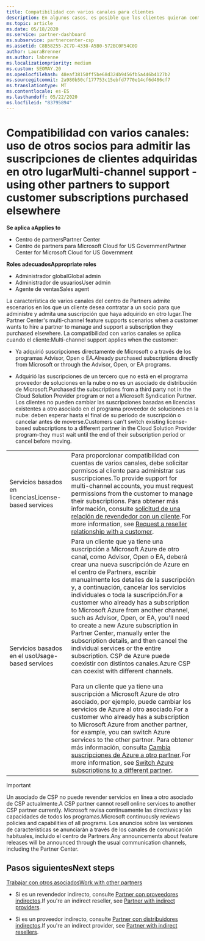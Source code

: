 ```yaml
---
title: Compatibilidad con varios canales para clientes
description: En algunos casos, es posible que los clientes quieran contratar para aprovisionar y respaldar una suscripción que haya adquirido en otro lugar.
ms.topic: article
ms.date: 05/18/2020
ms.service: partner-dashboard
ms.subservice: partnercenter-csp
ms.assetid: C8B58255-2C7D-4338-A5B0-572BC0F54C0D
author: LauraBrenner
ms.author: labrenne
ms.localizationpriority: medium
ms.custom: SEOMAY.20
ms.openlocfilehash: 48eaf38150ff5be68d324b9456fb5a446b4127b2
ms.sourcegitcommit: 2a980b50cf177753c15ebfd7770e14cf6d486cf7
ms.translationtype: MT
ms.contentlocale: es-ES
ms.lasthandoff: 05/22/2020
ms.locfileid: "83795894"
---
```

# <a name="multi-channel-support---using-other-partners-to-support-customer-subscriptions-purchased-elsewhere"></a><span data-ttu-id="bd0e5-103">Compatibilidad con varios canales: uso de otros socios para admitir las suscripciones de clientes adquiridas en otro lugar</span><span class="sxs-lookup"><span data-stu-id="bd0e5-103">Multi-channel support - using other partners to support customer subscriptions purchased elsewhere</span></span>

<span data-ttu-id="bd0e5-104">**Se aplica a**</span><span class="sxs-lookup"><span data-stu-id="bd0e5-104">**Applies to**</span></span>

- <span data-ttu-id="bd0e5-105">Centro de partners</span><span class="sxs-lookup"><span data-stu-id="bd0e5-105">Partner Center</span></span>
- <span data-ttu-id="bd0e5-106">Centro de partners para Microsoft Cloud for US Government</span><span class="sxs-lookup"><span data-stu-id="bd0e5-106">Partner Center for Microsoft Cloud for US Government</span></span>

<span data-ttu-id="bd0e5-107">**Roles adecuados**</span><span class="sxs-lookup"><span data-stu-id="bd0e5-107">**Appropriate roles**</span></span>

- <span data-ttu-id="bd0e5-108">Administrador global</span><span class="sxs-lookup"><span data-stu-id="bd0e5-108">Global admin</span></span>
- <span data-ttu-id="bd0e5-109">Administrador de usuarios</span><span class="sxs-lookup"><span data-stu-id="bd0e5-109">User admin</span></span>
- <span data-ttu-id="bd0e5-110">Agente de ventas</span><span class="sxs-lookup"><span data-stu-id="bd0e5-110">Sales agent</span></span>

<span data-ttu-id="bd0e5-111">La característica de varios canales del centro de Partners admite escenarios en los que un cliente desea contratar a un socio para que administre y admita una suscripción que haya adquirido en otro lugar.</span><span class="sxs-lookup"><span data-stu-id="bd0e5-111">The Partner Center's multi-channel feature supports scenarios when a customer wants to hire a partner to manage and support a subscription they purchased elsewhere.</span></span> <span data-ttu-id="bd0e5-112">La compatibilidad con varios canales se aplica cuando el cliente:</span><span class="sxs-lookup"><span data-stu-id="bd0e5-112">Multi-channel support applies when the customer:</span></span>

- <span data-ttu-id="bd0e5-113">Ya adquirió suscripciones directamente de Microsoft o a través de los programas Advisor, Open o EA.</span><span class="sxs-lookup"><span data-stu-id="bd0e5-113">Already purchased subscriptions directly from Microsoft or through the Advisor, Open, or EA programs.</span></span>

- <span data-ttu-id="bd0e5-114">Adquirió las suscripciones de un tercero que no está en el programa proveedor de soluciones en la nube o no es un asociado de distribución de Microsoft.</span><span class="sxs-lookup"><span data-stu-id="bd0e5-114">Purchased the subscriptions from a third party not in the Cloud Solution Provider program or not a Microsoft Syndication Partner.</span></span> <span data-ttu-id="bd0e5-115">Los clientes no pueden cambiar las suscripciones basadas en licencias existentes a otro asociado en el programa proveedor de soluciones en la nube: deben esperar hasta el final de su período de suscripción o cancelar antes de moverse.</span><span class="sxs-lookup"><span data-stu-id="bd0e5-115">Customers can't switch existing license-based subscriptions to a different partner in the Cloud Solution Provider program-they must wait until the end of their subscription period or cancel before moving.</span></span>

| | |
|---------|---------|
|<span data-ttu-id="bd0e5-116">Servicios basados en licencias</span><span class="sxs-lookup"><span data-stu-id="bd0e5-116">License-based services</span></span>    | <span data-ttu-id="bd0e5-117">Para proporcionar compatibilidad con cuentas de varios canales, debe solicitar permisos al cliente para administrar sus suscripciones.</span><span class="sxs-lookup"><span data-stu-id="bd0e5-117">To provide support for multi-channel accounts, you must request permissions from the customer to manage their subscriptions.</span></span> <span data-ttu-id="bd0e5-118">Para obtener más información, consulte [solicitud de una relación de revendedor con un cliente](request-a-relationship-with-a-customer.md).</span><span class="sxs-lookup"><span data-stu-id="bd0e5-118">For more information, see [Request a reseller relationship with a customer](request-a-relationship-with-a-customer.md).</span></span>   |
|<span data-ttu-id="bd0e5-119">Servicios basados en el uso</span><span class="sxs-lookup"><span data-stu-id="bd0e5-119">Usage-based services</span></span>     |  <span data-ttu-id="bd0e5-120">Para un cliente que ya tiene una suscripción a Microsoft Azure de otro canal, como Advisor, Open o EA, deberá crear una nueva suscripción de Azure en el centro de Partners, escribir manualmente los detalles de la suscripción y, a continuación, cancelar los servicios individuales o toda la suscripción.</span><span class="sxs-lookup"><span data-stu-id="bd0e5-120">For a customer who already has a subscription to Microsoft Azure from another channel, such as Advisor, Open, or EA, you'll need to create a new Azure subscription in Partner Center, manually enter the subscription details, and then cancel the individual services or the entire subscription.</span></span> <span data-ttu-id="bd0e5-121">CSP de Azure puede coexistir con distintos canales.</span><span class="sxs-lookup"><span data-stu-id="bd0e5-121">Azure CSP can coexist with different channels.</span></span><br/><br/> <span data-ttu-id="bd0e5-122">Para un cliente que ya tiene una suscripción a Microsoft Azure de otro asociado, por ejemplo, puede cambiar los servicios de Azure al otro asociado.</span><span class="sxs-lookup"><span data-stu-id="bd0e5-122">For a customer who already has a subscription to Microsoft Azure from another partner, for example, you can switch Azure services to the other partner.</span></span>  <span data-ttu-id="bd0e5-123">Para obtener más información, consulta [Cambia suscripciones de Azure a otro partner](switch-azure-subscriptions-to-a-different-partner.md).</span><span class="sxs-lookup"><span data-stu-id="bd0e5-123">For more information, see [Switch Azure subscriptions to a different partner](switch-azure-subscriptions-to-a-different-partner.md).</span></span> |

> [!IMPORTANT]  
> <span data-ttu-id="bd0e5-124">Un asociado de CSP no puede revender servicios en línea a otro asociado de CSP actualmente.</span><span class="sxs-lookup"><span data-stu-id="bd0e5-124">A CSP partner cannot resell online services to another CSP partner currently.</span></span> <span data-ttu-id="bd0e5-125">Microsoft revisa continuamente las directivas y las capacidades de todos los programas.</span><span class="sxs-lookup"><span data-stu-id="bd0e5-125">Microsoft continuously reviews policies and capabilities of all programs.</span></span> <span data-ttu-id="bd0e5-126">Los anuncios sobre las versiones de características se anunciarán a través de los canales de comunicación habituales, incluido el centro de Partners.</span><span class="sxs-lookup"><span data-stu-id="bd0e5-126">Any announcements about feature releases will be announced through the usual communication channels, including the Partner Center.</span></span>

## <a name="next-steps"></a><span data-ttu-id="bd0e5-127">Pasos siguientes</span><span class="sxs-lookup"><span data-stu-id="bd0e5-127">Next steps</span></span>

[<span data-ttu-id="bd0e5-128">Trabajar con otros asociados</span><span class="sxs-lookup"><span data-stu-id="bd0e5-128">Work with other partners</span></span>](work-with-other-partners.md)

- <span data-ttu-id="bd0e5-129">Si es un revendedor indirecto, consulte [Partner con proveedores indirectos](indirect-reseller-tasks-in-partner-center.md).</span><span class="sxs-lookup"><span data-stu-id="bd0e5-129">If you're an indirect reseller, see [Partner with indirect providers](indirect-reseller-tasks-in-partner-center.md).</span></span>

- <span data-ttu-id="bd0e5-130">Si es un proveedor indirecto, consulte [Partner con distribuidores indirectos](indirect-provider-tasks-in-partner-center.md).</span><span class="sxs-lookup"><span data-stu-id="bd0e5-130">If you're an indirect provider, see [Partner with indirect resellers](indirect-provider-tasks-in-partner-center.md).</span></span>
